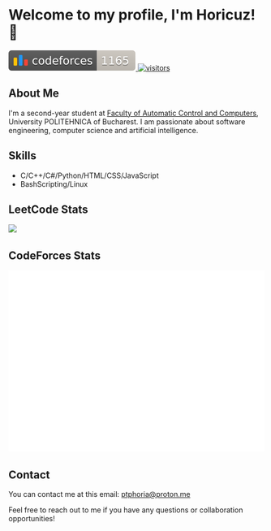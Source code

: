 # Welcome to my profile, I'm Horicuz! 👋 

  
  <a href="https://codeforces.com/profile/Horicuz">
    <img src="https://raw.githubusercontent.com/Horicuz/cf-stats/main/output/rating.svg" alt="CodeForces Rating" />
  </a>
  <a href="https://github.com/Horicuz/">
    <img src="https://komarev.com/ghpvc/?username=Horicuz" alt="visitors" />
  </a>
  
## About Me
I'm a second-year student at <a href="http://acs.pub.ro/">Faculty of Automatic Control and Computers</a>, University POLITEHNICA of Bucharest. I am passionate about software engineering, computer science and artificial intelligence.

## Skills
- C/C++/C#/Python/HTML/CSS/JavaScript
- BashScripting/Linux

  
## LeetCode Stats
![](https://leetcard.jacoblin.cool/horicuz?animation=false)

## CodeForces Stats
![](https://raw.githubusercontent.com/Horicuz/cf-stats/main/output/light_card.svg)

## Contact

You can contact me at this email: ptphoria@proton.me

Feel free to reach out to me if you have any questions or collaboration opportunities!

